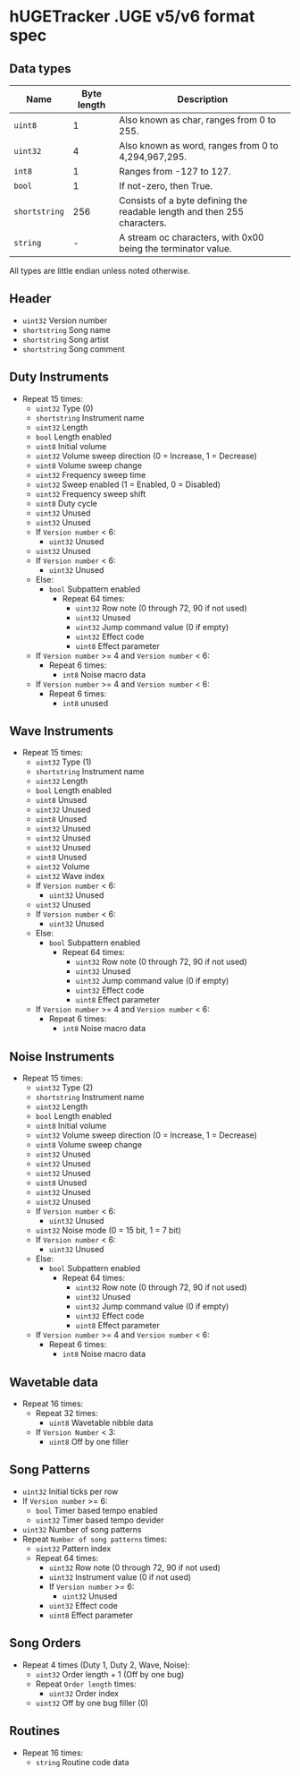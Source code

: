 ﻿# hUGETracker .UGE v5/v6 format spec
## Data types

| Name | Byte length | Description |
|--|--|--|
| `uint8` | 1 | Also known as char, ranges from 0 to 255.|
| `uint32` | 4 | Also known as word, ranges from 0 to 4,294,967,295. |
| `int8` | 1 | Ranges from -127 to 127.|
| `bool` | 1 | If not-zero, then True.|
| `shortstring` | 256 | Consists of a byte defining the readable length and then 255 characters. |
| `string` | - | A stream oc characters, with 0x00 being the terminator value. |

All types are little endian unless noted otherwise.

## Header
 - `uint32` Version number
 - `shortstring` Song name
 - `shortstring` Song artist
 - `shortstring` Song comment

## Duty Instruments

 - Repeat 15 times:
	 - `uint32` Type (0)
	 - `shortstring` Instrument name
	 - `uint32` Length
	 - `bool` Length enabled
	 - `uint8` Initial volume
	 - `uint32` Volume sweep direction (0 = Increase, 1 = Decrease)
	 - `uint8` Volume sweep change
	 - `uint32` Frequency sweep time
	 - `uint32` Sweep enabled (1 = Enabled, 0 = Disabled)
	 - `uint32` Frequency sweep shift
	 - `uint8` Duty cycle
	 - `uint32` Unused
	 - `uint32` Unused
	 - If `Version number` < 6:
	 	 - `uint32` Unused
	 - `uint32` Unused
	 - If `Version number` < 6:
	 	 - `uint32` Unused
	 - Else:
	 	 - `bool` Subpattern enabled
			 - Repeat 64 times:
				 - `uint32` Row note (0 through 72, 90 if not used)
				 - `uint32` Unused
				 - `uint32` Jump command value (0 if empty)
				 - `uint32` Effect code
				 - `uint8` Effect parameter
	 - If `Version number` >= 4 and `Version number` < 6:
		 - Repeat 6 times:
			 - `int8` Noise macro data
	 - If `Version number` >= 4 and `Version number` < 6:
		 - Repeat 6 times:
			 - `int8` unused

## Wave Instruments

 - Repeat 15 times:
	 - `uint32` Type (1)
	 - `shortstring` Instrument name
	 - `uint32` Length
	 - `bool` Length enabled
	 - `uint8` Unused
	 - `uint32` Unused
	 - `uint8` Unused
	 - `uint32` Unused
	 - `uint32` Unused
	 - `uint32` Unused
	 - `uint8` Unused
	 - `uint32` Volume
	 - `uint32` Wave index
	 - If `Version number` < 6:
	 	 - `uint32` Unused
	 - `uint32` Unused
	 - If `Version number` < 6:
	 	 - `uint32` Unused
	 - Else:
	 	 - `bool` Subpattern enabled
			 - Repeat 64 times:
				 - `uint32` Row note (0 through 72, 90 if not used)
				 - `uint32` Unused
				 - `uint32` Jump command value (0 if empty)
				 - `uint32` Effect code
				 - `uint8` Effect parameter
	 - If `Version number` >= 4 and `Version number` < 6:
		 - Repeat 6 times:
			 - `int8` Noise macro data

## Noise Instruments

 - Repeat 15 times:
	 - `uint32` Type (2)
	 - `shortstring` Instrument name
	 - `uint32` Length
	 - `bool` Length enabled
	 - `uint8` Initial volume
	 - `uint32` Volume sweep direction (0 = Increase, 1 = Decrease)
	 - `uint8` Volume sweep change
	 - `uint32` Unused
	 - `uint32` Unused
	 - `uint32` Unused
	 - `uint8` Unused
	 - `uint32` Unused
	 - `uint32` Unused
	 - If `Version number` < 6:
	 	 - `uint32` Unused
	 - `uint32` Noise mode (0 = 15 bit, 1 = 7 bit)
	 - If `Version number` < 6:
	 	 - `uint32` Unused
	 - Else:
	 	 - `bool` Subpattern enabled
			 - Repeat 64 times:
				 - `uint32` Row note (0 through 72, 90 if not used)
				 - `uint32` Unused
				 - `uint32` Jump command value (0 if empty)
				 - `uint32` Effect code
				 - `uint8` Effect parameter
	 - If `Version number` >= 4 and `Version number` < 6:
		 - Repeat 6 times:
			 - `int8` Noise macro data

## Wavetable data
 - Repeat 16 times:
	 - Repeat 32 times:
		 - `uint8` Wavetable nibble data
	 - If `Version Number` < 3:
		 - `uint8` Off by one filler

## Song Patterns
 - `uint32` Initial ticks per row
 - If `Version number` >= 6:
	 - `bool` Timer based tempo enabled
	 - `uint32` Timer based tempo devider
 - `uint32` Number of song patterns
 - Repeat `Number of song patterns` times:
	 - `uint32` Pattern index
	 - Repeat 64 times:
		 - `uint32` Row note (0 through 72, 90 if not used)
		 - `uint32` Instrument value (0 if not used)
		 - If `Version number` >= 6:
		 	 - `uint32` Unused
		 - `uint32` Effect code
		 - `uint8` Effect parameter

## Song Orders
 - Repeat 4 times (Duty 1, Duty 2, Wave, Noise):
	 - `uint32` Order length + 1 (Off by one bug)
	 - Repeat `Order length` times:
		 - `uint32` Order index
	 - `uint32` Off by one bug filler (0)

## Routines
 - Repeat 16 times:
	 - `string` Routine code data